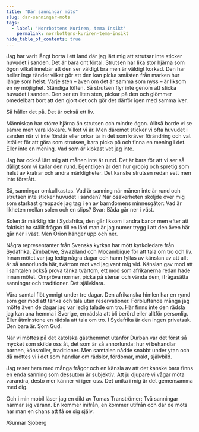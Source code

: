 ```yaml
---
title: "Där sanningar möts"
slug: dar-sanningar-mots
tags:
  - label: 'Norrbottens Kuriren, tema Insikt'
    permalink: norrbottens-kuriren-tema-insikt
hide_table_of_contents: true
---
```

Jag har varit långt borta i ett land där jag lärt mig att strutsar inte sticker huvudet i sanden. Det är bara ont förtal. Strutsen har lika stor hjärna som ögon vilket innebär att den ser väldigt bra men är väldigt korkad. Den har heller inga tänder vilket gör att den kan picka småsten från marken hur länge som helst. Varje sten – även om det är samma som nyss – är liksom en ny möjlighet. Ständiga löften. Så strutsen flyr inte genom att sticka huvudet i sanden. Den ser en liten sten, pickar på den och glömmer omedelbart bort att den gjort det och gör det därför igen med samma iver. 

<!--truncate-->

Så håller det på. Det är också ett liv.

Människan har större hjärna än strutsen och mindre ögon. Alltså borde vi se sämre men vara klokare. Vilket vi är. Men däremot sticker vi ofta huvudet i sanden när vi inte förstår eller orkar ta in det som kräver förändring och val. Istället för att göra som strutsen, bara picka på och finna en mening i det. Eller inte en mening. Vad som är klokast vet jag inte.

Jag har också lärt mig att månen inte är rund. Det är bara för att vi ser så dåligt som vi kallar den rund. Egentligen är den hur gropig och spretig som helst av kratrar och andra märkligheter. Det kanske strutsen redan sett men inte förstått.

Så, sanningar omkullkastas. Vad är sanning när månen inte är rund och strutsen inte sticker huvudet i sanden? När osäkerheten sköljde över mig som starkast greppade jag tag i en av barndomens minnesgåtor: Vad är likheten mellan solen och en slips? Svar: Båda går ner i väst.

Solen är märklig här i Sydafrika, den går liksom i andra banor men efter att faktiskt ha ställt frågan till en lärd man är jag numer trygg i att den även här går ner i väst. Men Orion hänger upp och ner.

Några representanter från Svenska kyrkan har mött kyrkoledare från Sydafrika, Zimbabwe, Swaziland och Mocambique för att tala om tro och liv. Innan mötet var jag ledig några dagar och hann fyllas av känslan av att allt är så annorlunda här, tvärtom mot vad jag vant mig vid. Känslan gav mod att i samtalen också prova tänka tvärtom, ett mod som afrikanerna redan hade innan mötet. Ompröva normer, picka på stenar och vända dem, ifrågasätta sanningar och traditioner. Det självklara.

Våra samtal flöt ymnigt under tre dagar. Den afrikanska himlen har en rymd som ger mod att tänka och tala utan reservationer. Förbluffande många jag mötte även de dagar jag var ledig talade om tro. Här finns inte den rädsla jag kan ana hemma i Sverige, en rädsla att bli berörd eller alltför personlig. Eller åtminstone en rädsla att tala om tro. I Sydafrika är den ingen privatsak. Den bara är. Som Gud.

När vi möttes på det katolska gästhemmet utanför Durban var det först så mycket som skilde oss åt, det som är så annorlunda: hur vi behandlar barnen, könsroller, traditioner. Men samtalen nådde snabbt under ytan och då möttes vi i det som handlar om rädslor, fördomar, makt, självbild.

Jag reser hem med många frågor och en känsla av att det kanske bara finns en enda sanning som dessutom är subjektiv: Att ju djupare vi vågar möta varandra, desto mer känner vi igen oss. Det unika i mig är det gemensamma med dig. 

Och i min mobil läser jag en dikt av Tomas Tranströmer: Två sanningar närmar sig varann. En kommer inifrån, en kommer utifrån och där de möts har man en chans att få se sig själv.

/Gunnar Sjöberg
